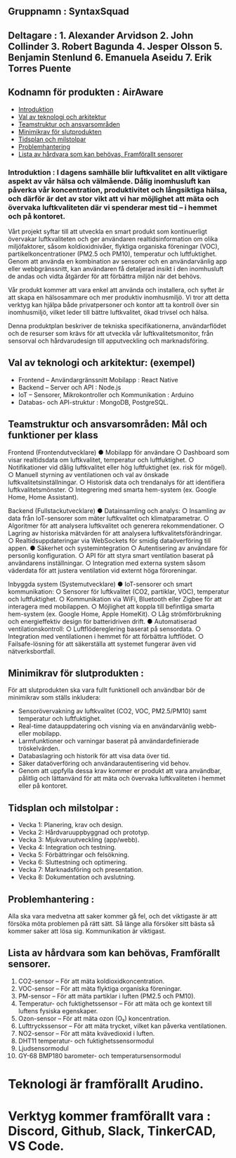 ## Gruppnamn : SyntaxSquad
## Deltagare : 1. Alexander Arvidson 2. John Collinder 3. Robert Bagunda 4. Jesper Olsson 5. Benjamin Stenlund 6. Emanuela Aseidu 7. Erik Torres Puente
## Kodnamn för produkten : AirAware

- [Introduktion](#introduktion)
- [Val av teknologi och arkitektur](#val-av-teknologi-och-arkitektur)
- [Teamstruktur och ansvarsområden](#teamstruktur-och-ansvarsområden)
- [Minimikrav för slutprodukten](#minimikrav-för-slutprodukten)
- [Tidsplan och milstolpar](#tidsplan-och-milstolpar)
- [Problemhantering](#problemhantering)
- [Lista av hårdvara som kan behövas, Framförallt sensorer](#lista-av-hårdvara-som-kan-behövas-framförallt-sensorer)

### Introduktion : I dagens samhälle blir luftkvalitet en allt viktigare aspekt av vår hälsa och välmående. Dålig inomhusluft kan påverka vår koncentration, produktivitet och långsiktiga hälsa, och därför är det av stor vikt att vi har möjlighet att mäta och övervaka luftkvaliteten där vi spenderar mest tid – i hemmet och på kontoret.

Vårt projekt syftar till att utveckla en smart produkt som kontinuerligt övervakar luftkvaliteten och ger användaren realtidsinformation om olika miljöfaktorer, såsom koldioxidnivåer, flyktiga organiska föreningar (VOC), partikelkoncentrationer (PM2.5 och PM10), temperatur och luftfuktighet. Genom att använda en kombination av sensorer och en användarvänlig app eller webbgränssnitt, kan användaren få detaljerad insikt i den inomhusluft de andas och vidta åtgärder för att förbättra miljön när det behövs.

Vår produkt kommer att vara enkel att använda och installera, och syftet är att skapa en hälsosammare och mer produktiv inomhusmiljö. Vi tror att detta verktyg kan hjälpa både privatpersoner och kontor att ta kontroll över sin inomhusmiljö, vilket leder till bättre luftkvalitet, ökad trivsel och hälsa.

Denna produktplan beskriver de tekniska specifikationerna, användarflödet och de resurser som krävs för att utveckla vår luftkvalitetsmonitor, från sensorval och hårdvarudesign till apputveckling och marknadsföring.

## Val av teknologi och arkitektur: (exempel)
- Frontend – Användargränssnitt Mobilapp : React Native
- Backend – Server och API : Node.js
- IoT – Sensorer, Mikrokontroller och Kommunikation : Arduino
- Databas- och API-struktur : MongoDB, PostgreSQL.

## Teamstruktur och ansvarsområden: Mål och funktioner per klass
Frontend (Frontendutvecklare)
● Mobilapp för användare
○ Dashboard som visar realtidsdata om luftkvalitet, temperatur och luftfuktighet.
○ Notifikationer vid dålig luftkvalitet eller hög luftfuktighet (ex. risk för mögel).
○ Manuell styrning av ventilationen och val av önskade luftkvalitetsinställningar.
○ Historisk data och trendanalys för att identifiera luftkvalitetsmönster.
○ Integrering med smarta hem-system (ex. Google Home, Home Assistant).

Backend (Fullstackutvecklare)
● Datainsamling och analys:
○ Insamling av data från IoT-sensorer som mäter luftkvalitet och
klimatparametrar.
○ Algoritmer för att analysera luftkvalitet och generera rekommendationer.
○ Lagring av historiska mätvärden för att analysera luftkvalitetsförändringar.
○ Realtidsuppdateringar via WebSockets för smidig dataöverföring till appen.
● Säkerhet och systemintegration
○ Autentisering av användare för personlig konfiguration.
○ API för att styra smart ventilation baserat på användarens inställningar.
○ Integration med externa system såsom väderdata för att justera ventilation vid
externt höga föroreningar.

Inbyggda system (Systemutvecklare)
● IoT-sensorer och smart kommunikation:
○ Sensorer för luftkvalitet (CO2, partiklar, VOC), temperatur och luftfuktighet.
○ Kommunikation via WiFi, Bluetooth eller Zigbee för att interagera med
mobilappen.
○ Möjlighet att koppla till befintliga smarta hem-system (ex. Google Home,
Apple HomeKit).
○ Låg strömförbrukning och energieffektiv design för batteridriven drift.
● Automatiserad ventilationskontroll:
○ Luftflödereglering baserat på sensordata.
○ Integration med ventilationen i hemmet för att förbättra luftflödet.
○ Failsafe-lösning för att säkerställa att systemet fungerar även vid
nätverksbortfall.


## Minimikrav för slutprodukten : 
För att slutprodukten ska vara fullt funktionell och användbar bör de minimikrav som ställs inkludera:

- Sensorövervakning av luftkvalitet (CO2, VOC, PM2.5/PM10) samt temperatur och luftfuktighet.
- Real-time datauppdatering och visning via en användarvänlig webb- eller mobilapp.
- Larmfunktioner och varningar baserat på användardefinierade tröskelvärden.
- Databaslagring och historik för att visa data över tid.
- Säker dataöverföring och användarautentisering vid behov.
- Genom att uppfylla dessa krav kommer er produkt att vara användbar, pålitlig och lättanvänd för att mäta och övervaka luftkvaliteten i hemmet eller på kontoret.

## Tidsplan och milstolpar :
- Vecka 1: Planering, krav och design.
- Vecka 2: Hårdvaruuppbyggnad och prototyp.
- Vecka 3: Mjukvaruutveckling (app/webb).
- Vecka 4: Integration och testning.
- Vecka 5: Förbättringar och felsökning.
- Vecka 6: Sluttestning och optimering.
- Vecka 7: Marknadsföring och presentation.
- Vecka 8: Dokumentation och avslutning.

## Problemhantering :
Alla ska vara medvetna att saker kommer gå fel, och det viktigaste är att försöka möta problemen på rätt sätt. Så länge alla försöker sitt bästa så kommer saker att lösa sig. Kommunikation är viktigast.


## Lista av hårdvara som kan behövas, Framförallt sensorer.
1. CO2-sensor – För att mäta koldioxidkoncentration.
2. VOC-sensor – För att mäta flyktiga organiska föreningar.
3. PM-sensor – För att mäta partiklar i luften (PM2.5 och PM10).
4. Temperatur- och fuktighetssensor – För att mäta och ge kontext till luftens fysiska egenskaper.
5. Ozon-sensor – För att mäta ozon (O₃) koncentration.
6. Lufttryckssensor – För att mäta trycket, vilket kan påverka ventilationen.
7. NO2-sensor – För att mäta kvävedioxid i luften.
8. DHT11 temperatur- och fuktighetssensormodul
9. Ljudsensormodul
10. GY-68 BMP180 barometer- och temperatursensormodul

# Teknologi är framförallt Arudino.

# Verktyg kommer framförallt vara : Discord, Github, Slack, TinkerCAD, VS Code.
